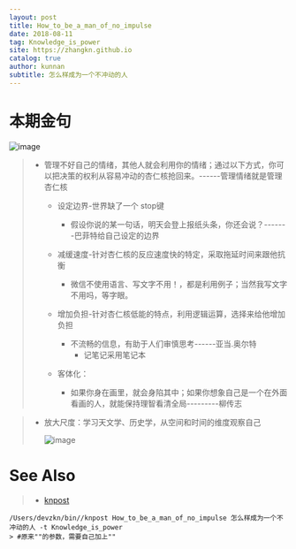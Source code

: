 ```yaml
---
layout: post
title: How_to_be_a_man_of_no_impulse
date: 2018-08-11
tag: Knowledge_is_power
site: https://zhangkn.github.io
catalog: true
author: kunnan
subtitle: 怎么样成为一个不冲动的人
---
```




# 本期金句

![image](https://wx2.sinaimg.cn/large/af39b376gy1fu5unehn1pj20oo0dwaji.jpg)

> * 管理不好自己的情绪，其他人就会利用你的情绪；通过以下方式，你可以把决策的权利从容易冲动的杏仁核抢回来。------管理情绪就是管理杏仁核
>
>   * 设定边界-世界缺了一个 stop键
>
>     * 假设你说的某一句话，明天会登上报纸头条，你还会说？-------巴菲特给自己设定的边界
>
>   * 减缓速度-针对杏仁核的反应速度快的特定，采取拖延时间来跟他抗衡
>
>     * 微信不使用语言、写文字不用！，都是利用例子；当然我写文字不用吗，等字眼。
>
>   * 增加负担-针对杏仁核低能的特点，利用逻辑运算，选择来给他增加负担
>
>     * 不流畅的信息，有助于人们审慎思考------亚当.奥尔特
>       * 记笔记采用笔记本
>
>   * 客体化： 
>
>     * 如果你身在画里，就会身陷其中；如果你想象自己是一个在外面看画的人，就能保持理智看清全局---------柳传志
>
>       

> * 放大尺度：学习天文学、历史学，从空间和时间的维度观察自己
>
>   ![image](https://wx2.sinaimg.cn/large/af39b376gy1fu5umjru6gj20zk0zkhdu.jpg)







# 

# See Also 

>* [knpost](https://github.com/zhangkn/KNBin/blob/master/knpost) 
>
```
/Users/devzkn/bin//knpost How_to_be_a_man_of_no_impulse 怎么样成为一个不冲动的人 -t Knowledge_is_power
> #原来""的参数，需要自己加上""
```

